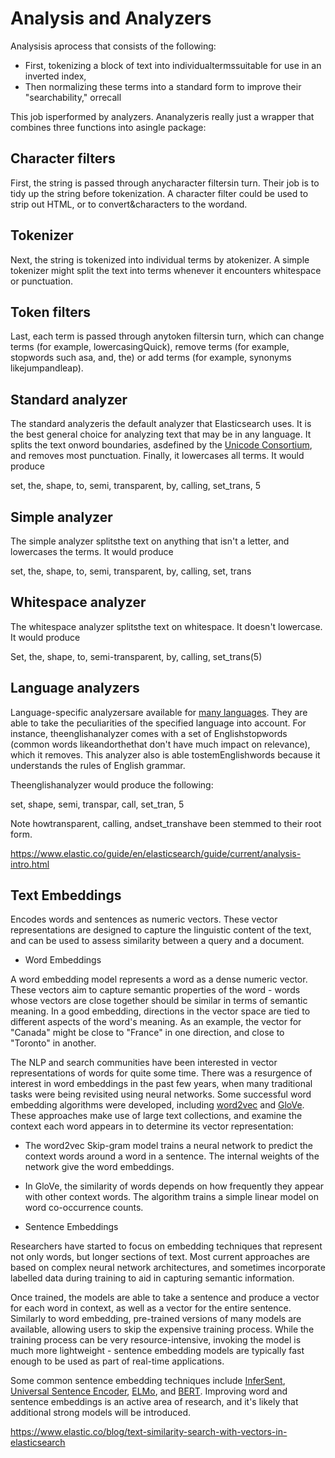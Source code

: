 # Analysis and Analyzers

Analysisis aprocess that consists of the following:

- First, tokenizing a block of text into individualtermssuitable for use in an inverted index,
- Then normalizing these terms into a standard form to improve their "searchability," orrecall

This job isperformed by analyzers. Ananalyzeris really just a wrapper that combines three functions into asingle package:

## Character filters

First, the string is passed through anycharacter filtersin turn. Their job is to tidy up the string before tokenization. A character filter could be used to strip out HTML, or to convert&characters to the wordand.

## Tokenizer

Next, the string is tokenized into individual terms by atokenizer. A simple tokenizer might split the text into terms whenever it encounters whitespace or punctuation.

## Token filters

Last, each term is passed through anytoken filtersin turn, which can change terms (for example, lowercasingQuick), remove terms (for example, stopwords such asa, and, the) or add terms (for example, synonyms likejumpandleap).

## Standard analyzer

The standard analyzeris the default analyzer that Elasticsearch uses. It is the best general choice for analyzing text that may be in any language. It splits the text onword boundaries, asdefined by the [Unicode Consortium](http://www.unicode.org/reports/tr29/), and removes most punctuation. Finally, it lowercases all terms. It would produce

set, the, shape, to, semi, transparent, by, calling, set_trans, 5

## Simple analyzer

The simple analyzer splitsthe text on anything that isn't a letter, and lowercases the terms. It would produce

set, the, shape, to, semi, transparent, by, calling, set, trans

## Whitespace analyzer

The whitespace analyzer splitsthe text on whitespace. It doesn't lowercase. It would produce

Set, the, shape, to, semi-transparent, by, calling, set_trans(5)

## Language analyzers

Language-specific analyzersare available for [many languages](https://www.elastic.co/guide/en/elasticsearch/reference/2.4/analysis-lang-analyzer.html). They are able to take the peculiarities of the specified language into account. For instance, theenglishanalyzer comes with a set of Englishstopwords (common words likeandorthethat don't have much impact on relevance), which it removes. This analyzer also is able tostemEnglishwords because it understands the rules of English grammar.

Theenglishanalyzer would produce the following:

set, shape, semi, transpar, call, set_tran, 5

Note howtransparent, calling, andset_transhave been stemmed to their root form.

<https://www.elastic.co/guide/en/elasticsearch/guide/current/analysis-intro.html>

## Text Embeddings

Encodes words and sentences as numeric vectors. These vector representations are designed to capture the linguistic content of the text, and can be used to assess similarity between a query and a document.

- Word Embeddings

A word embedding model represents a word as a dense numeric vector. These vectors aim to capture semantic properties of the word - words whose vectors are close together should be similar in terms of semantic meaning. In a good embedding, directions in the vector space are tied to different aspects of the word's meaning. As an example, the vector for "Canada" might be close to "France" in one direction, and close to "Toronto" in another.

The NLP and search communities have been interested in vector representations of words for quite some time. There was a resurgence of interest in word embeddings in the past few years, when many traditional tasks were being revisited using neural networks. Some successful word embedding algorithms were developed, including [word2vec](https://papers.nips.cc/paper/5021-distributed-representations-of-words-and-phrases-and-their-compositionality.pdf) and [GloVe](https://nlp.stanford.edu/pubs/glove.pdf). These approaches make use of large text collections, and examine the context each word appears in to determine its vector representation:

- The word2vec Skip-gram model trains a neural network to predict the context words around a word in a sentence. The internal weights of the network give the word embeddings.
- In GloVe, the similarity of words depends on how frequently they appear with other context words. The algorithm trains a simple linear model on word co-occurrence counts.

- Sentence Embeddings

Researchers have started to focus on embedding techniques that represent not only words, but longer sections of text. Most current approaches are based on complex neural network architectures, and sometimes incorporate labelled data during training to aid in capturing semantic information.

Once trained, the models are able to take a sentence and produce a vector for each word in context, as well as a vector for the entire sentence. Similarly to word embedding, pre-trained versions of many models are available, allowing users to skip the expensive training process. While the training process can be very resource-intensive, invoking the model is much more lightweight - sentence embedding models are typically fast enough to be used as part of real-time applications.

Some common sentence embedding techniques include [InferSent](https://arxiv.org/abs/1705.02364), [Universal Sentence Encoder](https://arxiv.org/abs/1803.11175), [ELMo](https://arxiv.org/abs/1802.05365), and [BERT](https://arxiv.org/abs/1810.04805). Improving word and sentence embeddings is an active area of research, and it's likely that additional strong models will be introduced.

<https://www.elastic.co/blog/text-similarity-search-with-vectors-in-elasticsearch>
